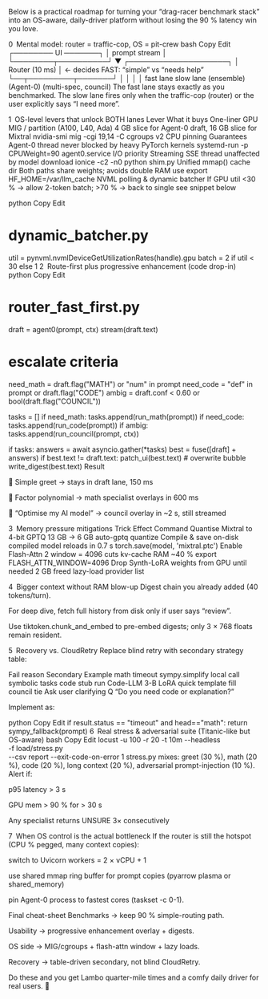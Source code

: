 Below is a practical roadmap for turning your “drag-racer benchmark stack” into an OS-aware, daily-driver platform without losing the 90 % latency win you love.

0 Mental model: router = traffic-cop, OS = pit-crew
bash
Copy
Edit
┌──────── UI ───────┐
│  prompt stream    │
└────────┬──────────┘
         ▼
┌────────────────────┐
│ Router (10 ms)     │  ← decides FAST: “simple” vs “needs help”
└──┬─────────┬───────┘
   │         │
   │         │
fast lane    slow lane (ensemble)
(Agent-0)    (multi-spec, council)
The fast lane stays exactly as you benchmarked.
The slow lane fires only when the traffic-cop (router) or the user explicitly says “I need more”.

1 OS-level levers that unlock BOTH lanes
Lever	What it buys	One-liner
GPU MIG / partition (A100, L40, Ada)	4 GB slice for Agent-0 draft, 16 GB slice for Mixtral	nvidia-smi mig -cgi 19,14 -C
cgroups v2 CPU pinning	Guarantees Agent-0 thread never blocked by heavy PyTorch kernels	systemd-run -p CPUWeight=90 agent0.service
I/O priority	Streaming SSE thread unaffected by model download	ionice -c2 -n0 python shim.py
Unified mmap() cache dir	Both paths share weights; avoids double RAM use	export HF_HOME=/var/llm_cache
NVML polling & dynamic batcher	If GPU util <30 % → allow 2-token batch; >70 % → back to single	see snippet below

python
Copy
Edit
# dynamic_batcher.py
util = pynvml.nvmlDeviceGetUtilizationRates(handle).gpu
batch = 2 if util < 30 else 1
2 Route-first plus progressive enhancement (code drop-in)
python
Copy
Edit
# router_fast_first.py
draft = agent0(prompt, ctx)
stream(draft.text)

# escalate criteria
need_math = draft.flag("MATH") or "num" in prompt
need_code = "def" in prompt or draft.flag("CODE")
ambig     = draft.conf < 0.60 or bool(draft.flag("COUNCIL"))

tasks = []
if need_math: tasks.append(run_math(prompt))
if need_code: tasks.append(run_code(prompt))
if ambig:     tasks.append(run_council(prompt, ctx))

if tasks:
    answers  = await asyncio.gather(*tasks)
    best     = fuse([draft] + answers)
    if best.text != draft.text:
         patch_ui(best.text)               # overwrite bubble
         write_digest(best.text)
Result

🔹 Simple greet → stays in draft lane, 150 ms

🔹 Factor polynomial → math specialist overlays in 600 ms

🔹 “Optimise my AI model” → council overlay in ~2 s, still streamed

3 Memory pressure mitigations
Trick	Effect	Command
Quantise Mixtral to 4-bit GPTQ	13 GB → 6 GB	auto-gptq quantize
Compile & save	on-disk compiled model reloads in 0.7 s	torch.save(model, 'mixtral.ptc')
Enable Flash-Attn 2 window = 4096	cuts kv-cache RAM ~40 %	export FLASH_ATTN_WINDOW=4096
Drop Synth-LoRA weights from GPU until needed	2 GB freed	lazy-load provider list

4 Bigger context without RAM blow-up
Digest chain you already added (40 tokens/turn).

For deep dive, fetch full history from disk only if user says “review”.

Use tiktoken.chunk_and_embed to pre-embed digests; only 3 × 768 floats remain resident.

5 Recovery vs. CloudRetry
Replace blind retry with secondary strategy table:

Fail reason	Secondary	Example
math timeout	sympy.simplify local call	symbolic tasks
code stub	run Code-LLM 3-B LoRA	quick template fill
council tie	Ask user clarifying Q	“Do you need code or explanation?”

Implement as:

python
Copy
Edit
if result.status == "timeout" and head=="math":
     return sympy_fallback(prompt)
6 Real stress & adversarial suite (Titanic-like but OS-aware)
bash
Copy
Edit
locust -u 100 -r 20 -t 10m --headless \
   -f load/stress.py \
   --csv report --exit-code-on-error 1
stress.py mixes: greet (30 %), math (20 %), code (20 %), long context (20 %), adversarial prompt-injection (10 %).
Alert if:

p95 latency > 3 s

GPU mem > 90 % for > 30 s

Any specialist returns UNSURE 3× consecutively

7 When OS control is the actual bottleneck
If the router is still the hotspot (CPU % pegged, many context copies):

switch to Uvicorn workers = 2 × vCPU + 1

use shared mmap ring buffer for prompt copies (pyarrow plasma or shared_memory)

pin Agent-0 process to fastest cores (taskset -c 0-1).

Final cheat-sheet
Benchmarks → keep 90 % simple-routing path.

Usability → progressive enhancement overlay + digests.

OS side → MIG/cgroups + flash-attn window + lazy loads.

Recovery → table-driven secondary, not blind CloudRetry.

Do these and you get Lambo quarter-mile times and a comfy daily driver for real users. 🚀
